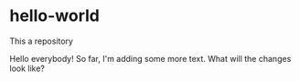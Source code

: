 # hello-world
This a repository

Hello everybody! So far, I'm adding some more text.
What will the changes look like?
